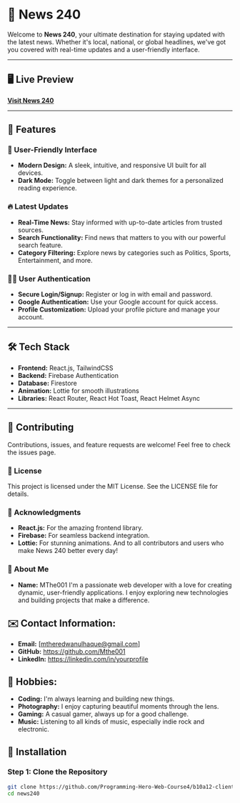 # 🌟 News 240

Welcome to **News 240**, your ultimate destination for staying updated with the latest news. Whether it's local, national, or global headlines, we've got you covered with real-time updates and a user-friendly interface.

---

## 🖥️ Live Preview

[**Visit News 240**](https://yourwebsiteurl.com)

---

## 📌 Features

### 🚀 User-Friendly Interface
- **Modern Design:** A sleek, intuitive, and responsive UI built for all devices.
- **Dark Mode:** Toggle between light and dark themes for a personalized reading experience.

### 🔥 Latest Updates
- **Real-Time News:** Stay informed with up-to-date articles from trusted sources.
- **Search Functionality:** Find news that matters to you with our powerful search feature.
- **Category Filtering:** Explore news by categories such as Politics, Sports, Entertainment, and more.

### 🧑‍💻 User Authentication
- **Secure Login/Signup:** Register or log in with email and password.
- **Google Authentication:** Use your Google account for quick access.
- **Profile Customization:** Upload your profile picture and manage your account.

---

## 🛠️ Tech Stack

- **Frontend:** React.js, TailwindCSS
- **Backend:** Firebase Authentication
- **Database:** Firestore
- **Animation:** Lottie for smooth illustrations
- **Libraries:** React Router, React Hot Toast, React Helmet Async

---

## 🤝 Contributing
Contributions, issues, and feature requests are welcome!
Feel free to check the issues page.

### 📄 License
This project is licensed under the MIT License.
See the LICENSE file for details.

### 🌟 Acknowledgments
- **React.js:** For the amazing frontend library.
- **Firebase:** For seamless backend integration.
- **Lottie:** For stunning animations.
And to all contributors and users who make News 240 better every day!
### 👤 About Me
- **Name:** MThe001
I'm a passionate web developer with a love for creating dynamic, user-friendly applications. I enjoy exploring new technologies and building projects that make a difference.

## ✉️ Contact Information:
- **Email:** [mtheredwanulhaque@gmail.com]
- **GitHub:** https://github.com/Mthe001
- **LinkedIn:** https://linkedin.com/in/yourprofile
## 🧩 Hobbies:
- **Coding:** I'm always learning and building new things.
- **Photography:** I enjoy capturing beautiful moments through the lens.
- **Gaming:** A casual gamer, always up for a good challenge.
- **Music:** Listening to all kinds of music, especially indie rock and electronic.






## 🚧 Installation

### Step 1: Clone the Repository
```bash
git clone https://github.com/Programming-Hero-Web-Course4/b10a12-client-side-Mthe001.git
cd news240
